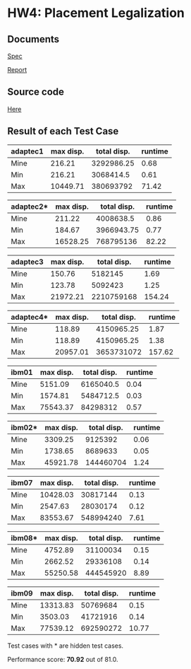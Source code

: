 # HW4: Placement Legalization

## Documents

[Spec](./CS6135_HW4_spec.pdf)

[Report](./CS6135_HW4_111062625_report.pdf)

## Source code

[Here](./HW4/src/)

## Result of each Test Case

| adaptec1 | max disp. | total disp. | runtime |
|----------|-----------|-------------|---------|
| Mine     | 216.21    | 3292986.25  | 0.68    |
| Min      | 216.21    | 3068414.5   | 0.61    |
| Max      | 10449.71  | 380693792   | 71.42   |

| adaptec2* | max disp. | total disp. | runtime |
|-----------|-----------|-------------|---------|
| Mine      | 211.22    | 4008638.5   | 0.86    |
| Min       | 184.67    | 3966943.75  | 0.77    |
| Max       | 16528.25  | 768795136   | 82.22   |

| adaptec3 | max disp. | total disp. | runtime |
|----------|-----------|-------------|---------|
| Mine     | 150.76    | 5182145     | 1.69    |
| Min      | 123.78    | 5092423     | 1.25    |
| Max      | 21972.21  | 2210759168  | 154.24  |

| adaptec4* | max disp. | total disp. | runtime |
|-----------|-----------|-------------|---------|
| Mine      | 118.89    | 4150965.25  | 1.87    |
| Min       | 118.89    | 4150965.25  | 1.38    |
| Max       | 20957.01  | 3653731072  | 157.62  |

| ibm01 | max disp. | total disp. | runtime |
|-------|-----------|-------------|---------|
| Mine  | 5151.09   | 6165040.5   | 0.04    |
| Min   | 1574.81   | 5484712.5   | 0.03    |
| Max   | 75543.37  | 84298312    | 0.57    |

| ibm02* | max disp. | total disp. | runtime |
|--------|-----------|-------------|---------|
| Mine   | 3309.25   | 9125392     | 0.06    |
| Min    | 1738.65   | 8689633     | 0.05    |
| Max    | 45921.78  | 144460704   | 1.24    |

| ibm07 | max disp. | total disp. | runtime |
|-------|-----------|-------------|---------|
| Mine  | 10428.03  | 30817144    | 0.13    |
| Min   | 2547.63   | 28030174    | 0.12    |
| Max   | 83553.67  | 548994240   | 7.61    |

| ibm08* | max disp. | total disp. | runtime |
|--------|-----------|-------------|---------|
| Mine   | 4752.89   | 31100034    | 0.15    |
| Min    | 2662.52   | 29336108    | 0.14    |
| Max    | 55250.58  | 444545920   | 8.89    |

| ibm09 | max disp. | total disp. | runtime |
|-------|-----------|-------------|---------|
| Mine  | 13313.83  | 50769684    | 0.15    |
| Min   | 3503.03   | 41721916    | 0.14    |
| Max   | 77539.12  | 692590272   | 10.77   |

Test cases with * are hidden test cases.

Performance score: **70.92** out of 81.0.
